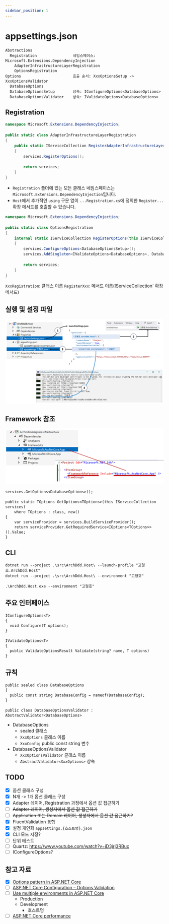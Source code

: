 ```yaml
---
sidebar_position: 1
---
```


# appsettings.json

```
Abstractions
  Registration                네임스페이스: Microsoft.Extensions.DependencyInjection
    AdapterInfrastructureLayerRegistration
    OptionsRegistration
Options                       호출 순서: XxxOptionsSetup -> XxxOptionsValidator
  DatabaseOptions
  DatabaseOptionsSetup        상속: IConfigureOptions<DatabaseOptions>
  DatabaseOptionsValidator    상속: IValidateOptions<DatabaseOptions>
```

## Registration
```cs
namespace Microsoft.Extensions.DependencyInjection;

public static class AdapterInfrastructureLayerRegistration
{
    public static IServiceCollection RegisterAdapterInfrastructureLayer(this IServiceCollection services)
    {
        services.RegisterOptions();

        return services;
    }
}
```
- `Registration` 폴더에 있는 모든 클래스 네임스페이스는 `Microsoft.Extensions.DependencyInjection`입니다.
- `Host`에서 추가적인 `using` 구문 없이 `...Registration.cs`에 정의한 `Register...` 확장 메서드를 호출할 수 있습니다.

```cs
namespace Microsoft.Extensions.DependencyInjection;

public static class OptionsRegistration
{
    internal static IServiceCollection RegisterOptions(this IServiceCollection services)
    {
        services.ConfigureOptions<DatabaseOptionsSetup>();
        services.AddSingleton<IValidateOptions<DatabaseOptions>, DatabaseOptionsValidator>();

        return services;
    }
}
```
`XxxRegistration`: 클래스 이름
`RegisterXxx`: 메서드 이름(IServiceCollection` 확장 메서드)

## 실행 및 설정 파일

![](./img/2024-04-02-00-31-18.png)

## Framework 참조

![](./img/2024-03-29-17-31-12.png)


```
services.GetOptions<DatabaseOptions>();

public static TOptions GetOptions<TOptions>(this IServiceCollection services)
    where TOptions : class, new()
{
    var serviceProvider = services.BuildServiceProvider();
    return serviceProvider.GetRequiredService<IOptions<TOptions>>().Value;
}
```

## CLI
```
dotnet run --project .\src\ArchDdd.Host\ --launch-profile "고형호.ArchDdd.Host"
dotnet run --project .\src\ArchDdd.Host\ --environment "고형호"

.\ArchDdd.Host.exe --environment "고형호"
```

## 주요 인터페이스
```
IConfigureOptions<T>
{
  void Configure(T options);
}

IValidateOptions<T>
{
  public ValidateOptionsResult Validate(string? name, T options)
}
```

## 규칙
```
public sealed class DatabaseOptions
{
  public const string DatabaseConfig = nameof(DatabaseConfig);
}

public class DatabaseOptionsValidator : AbstractValidator<DatabaseOptions>
```
- DatabaseOptions
  - sealed 클래스
  - `XxxOptions` 클래스 이름
  - `XxxConfig` public const string 변수
- DatabaseOptionsValidator
  - `XxxOptionsValidator` 클래스 이름
  - `AbstractValidator<XxxOptions>` 상속

## TODO
- [x] 옵션 클래스 구성
- [x] N개 -> 1개 옵션 클래스 구성
- [x] Adapter 레이어, Registration 과정에서 옵션 값 접근하기
- [ ] ~~Adapter 레이어, 생성자에서 옵션 값 접근하기~~
- [ ] ~~Application 또는 Domain 레이어, 생성자에서 옵션 값 접근하기?~~
- [x] FluentValidation 통합
- [x] 설정 개인화 `appsettings.{호스트명}.json`
- [x] CLI 모드 지정?
- [ ] 단위 테스트
- [ ] Quartz: https://www.youtube.com/watch?v=iD3jrj3RBuc
- [ ] IConfigureOptions?

## 참고 자료
- [x] [Options pattern in ASP.NET Core](https://learn.microsoft.com/en-us/aspnet/core/fundamentals/configuration/options?view=aspnetcore-8.0)
- [ ] [ASP.NET Core Configuration – Options Validation](https://code-maze.com/aspnet-configuration-options-validation/)
- [ ] [Use multiple environments in ASP.NET Core](https://learn.microsoft.com/en-us/aspnet/core/fundamentals/environments?view=aspnetcore-8.0)
  - Production
  - Development
    - 호스트명
- [ ] [ASP.NET Core performance](https://learn.microsoft.com/en-us/aspnet/core/performance/overview?view=aspnetcore-8.0)
